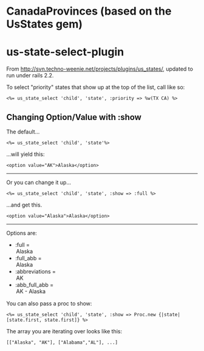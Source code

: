 CanadaProvinces (based on the UsStates gem)
==============================================

us-state-select-plugin
======================

From http://svn.techno-weenie.net/projects/plugins/us_states/, updated
to run under rails 2.2.

To select "priority" states that show up at the top of the list, call
like so:

    <%= us_state_select 'child', 'state', :priority => %w(TX CA) %> 

## Changing Option/Value with :show

The default...

    <%= us_state_select 'child', 'state'%> 

...will yield this:

    <option value="AK">Alaska</option>
    
- - -

Or you can change it up...

    <%= us_state_select 'child', 'state', :show => :full %> 

...and get this.

    <option value="Alaska">Alaska</option>

- - -

Options are:

* :full = <option value="Alaska">Alaska</option>
* :full_abb = <option value="AK">Alaska</option>
* :abbreviations = <option value="AK">AK</option>
* :abb_full_abb = <option value="AK">AK - Alaska</option>

You can also pass a proc to show:

    <%= us_state_select 'child', 'state', :show => Proc.new {|state| [state.first, state.first]} %> 
    
The array you are iterating over looks like this:

    [["Alaska", "AK"], ["Alabama","AL"], ...]
